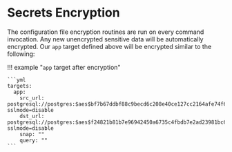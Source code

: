 # Secrets Encryption

The configuration file encryption routines are run on every command invocation. Any new unencrypted sensitive data will be automatically encrypted. Our `app` target defined above will be encrypted similar to the following:

!!! example "`app` target after encryption"

    ```yml  
    targets:
      app:
        src_url: postgresql://postgres:$aes$bf7b67ddbf88c9becd6c208e40ce127cc2164afe74f6c7347a6bce367e1a582b09ff88c6@localhost:15432/app?sslmode=disable
        dst_url: postgresql://postgres:$aes$f24821b81b7e96942450a6735c4fbdb7e2ad23981bc61be7d3a0280679e0411eae512bd7@localhost:15432/app_snap?sslmode=disable
        snap: ""
        query: ""
    ```